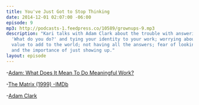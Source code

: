 ```yaml
---
title: You've Just Got to Stop Thinking
date: 2014-12-01 02:07:00 -06:00
episode: 9
mp3: http://podcasts-1.feedpress.co/10589/grownups-9.mp3
description: "Kari talks with Adam Clark about the trouble with answering the question
  'What do you do?' and tying your identity to your work; worrying about not having
  value to add to the world; not having all the answers; fear of looking like a fool;
  and the importance of just showing up."
layout: episode
---
```


-[Adam: What Does It Mean To Do Meaningful Work?][1]

-[The Matrix (1999) -IMDb][2]

-[Adam Clark][3]

[1]: http://avclark.com/what-does-it-mean-to-do-meaningful-work/
[2]: http://www.imdb.com/title/tt0133093/
[3]: http://avclark.com/dont-be-the-guy-in-the-pool-with-a-shirt-on/
